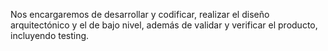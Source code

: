 Nos encargaremos de desarrollar y codificar, realizar el diseño arquitectónico y el de bajo nivel, además de validar y verificar el producto, incluyendo testing.